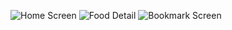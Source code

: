 ![Home Screen](screenshots/home_screen.png)
![Food Detail](screenshots/food_detail.png)
![Bookmark Screen](screenshots/bookmark_screen.png)
